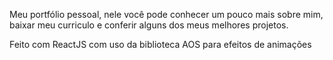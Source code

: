 Meu portfólio pessoal, nele você pode conhecer um pouco mais sobre mim, baixar meu curriculo e conferir alguns dos meus melhores projetos.

Feito com ReactJS com uso da biblioteca AOS para efeitos de animações